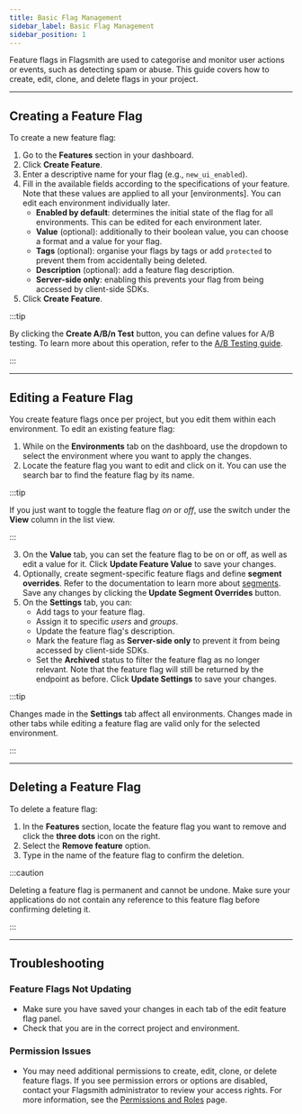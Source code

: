 ```yaml
---
title: Basic Flag Management
sidebar_label: Basic Flag Management
sidebar_position: 1
---
```


Feature flags in Flagsmith are used to categorise and monitor user actions or events, such as detecting spam or abuse. This guide covers how to create, edit, clone, and delete flags in your project.

---

## Creating a Feature Flag

To create a new feature flag:

1. Go to the **Features** section in your dashboard.
2. Click **Create Feature**.
3. Enter a descriptive name for your flag (e.g., `new_ui_enabled`).
4. Fill in the available fields according to the specifications of your feature. Note that these values are applied to all your [environments]. You can edit each environment individually later.
    - **Enabled by default**: determines the initial state of the flag for all environments. This can be edited for each environment later.
    - **Value** (optional): additionally to their boolean value, you can choose a format and a value for your flag.
    - **Tags** (optional): organise your flags by tags or add `protected` to prevent them from accidentally being deleted.
    - **Description** (optional): add a feature flag description.
    - **Server-side only**: enabling this prevents your flag from being accessed by client-side SDKs.
5. Click **Create Feature**.

:::tip

By clicking the **Create A/B/n Test** button, you can define values for A/B testing. To learn more about this operation, refer to the [A/B Testing guide](/managing-flags/experimentation-ab-testing).

:::

---

## Editing a Feature Flag

You create feature flags once per project, but you edit them within each environment. To edit an existing feature flag:

1. While on the **Environments** tab on the dashboard, use the dropdown to select the environment where you want to apply the changes.
2. Locate the feature flag you want to edit and click on it. You can use the search bar to find the feature flag by its name.

:::tip

If you just want to toggle the feature flag *on* or *off*, use the switch under the **View** column in the list view.

:::

3. On the **Value** tab, you can set the feature flag to be on or off, as well as edit a value for it. Click **Update Feature Value** to save your changes.
4. Optionally, create segment-specific feature flags and define **segment overrides**. Refer to the documentation to learn more about [segments](/flagsmith-concepts/segments). Save any changes by clicking the **Update Segment Overrides** button.
5. On the **Settings** tab, you can:
    - Add tags to your feature flag.
    - Assign it to specific *users* and *groups*.
    - Update the feature flag's description.
    - Mark the feature flag as **Server-side only** to prevent it from being accessed by client-side SDKs.
    - Set the **Archived** status to filter the feature flag as no longer relevant. Note that the feature flag will still be returned by the endpoint as before.
  Click **Update Settings** to save your changes.

:::tip

Changes made in the **Settings** tab affect all environments. Changes made in other tabs while editing a feature flag are valid only for the selected environment.

:::

---

## Deleting a Feature Flag

To delete a feature flag:

1. In the **Features** section, locate the feature flag you want to remove and click the **three dots** icon on the right.
2. Select the **Remove feature** option.
3. Type in the name of the feature flag to confirm the deletion.

:::caution

Deleting a feature flag is permanent and cannot be undone. Make sure your applications do not contain any reference to this feature flag before confirming deleting it.

:::

---

## Troubleshooting

### Feature Flags Not Updating

- Make sure you have saved your changes in each tab of the edit feature flag panel.
- Check that you are in the correct project and environment.

### Permission Issues

- You may need additional permissions to create, edit, clone, or delete feature flags. If you see permission errors or options are disabled, contact your Flagsmith administrator to review your access rights. For more information, see the [Permissions and Roles](/administration-and-security/access-control/rbac) page.
